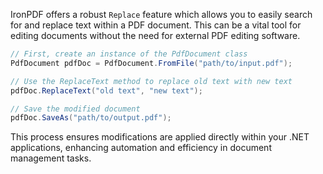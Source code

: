 IronPDF offers a robust `Replace` feature which allows you to easily search for and replace text within a PDF document. This can be a vital tool for editing documents without the need for external PDF editing software.

```csharp
// First, create an instance of the PdfDocument class
PdfDocument pdfDoc = PdfDocument.FromFile("path/to/input.pdf");

// Use the ReplaceText method to replace old text with new text
pdfDoc.ReplaceText("old text", "new text");

// Save the modified document
pdfDoc.SaveAs("path/to/output.pdf");
```

This process ensures modifications are applied directly within your .NET applications, enhancing automation and efficiency in document management tasks.